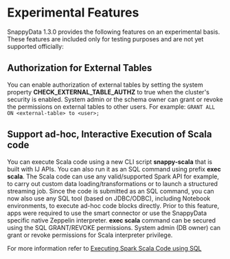 # Experimental Features

SnappyData 1.3.0 provides the following features on an experimental basis. These features are included only for testing purposes and are not yet supported officially:

## Authorization for External Tables
You can enable authorization of external tables by setting the system property **CHECK_EXTERNAL_TABLE_AUTHZ** to true when the cluster's security is enabled.
System admin or the schema owner can grant or revoke the permissions on external tables to other users. 
For example: `GRANT ALL ON <external-table> to <user>;`


## Support ad-hoc, Interactive Execution of Scala code
You can execute Scala code using a new CLI script **snappy-scala** that is built with IJ APIs. You can also run it as an SQL command using prefix **exec scala**. 
The Scala code can use any valid/supported Spark API for example, to carry out custom data loading/transformations or to launch a structured streaming job. Since the code is submitted as an SQL command, you can now also use any SQL tool (based on JDBC/ODBC), including Notebook environments, to execute ad-hoc code blocks directly. Prior to this feature, apps were required to use the smart connector or use the SnappyData specific native Zeppelin interpreter. 
**exec scala** command can be secured using the SQL GRANT/REVOKE permissions. System admin (DB owner) can grant or revoke permissions for Scala interpreter privilege.

For more information refer to [Executing Spark Scala Code using SQL](/programming_guide/scala_interpreter.md)
